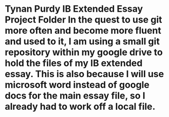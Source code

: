 <h1>Tynan Purdy IB Extended Essay Project Folder
In the quest to use git more often and become more fluent and used to it, I am using a small git repository within my google drive to hold the files of my IB extended essay. This is also because I will use microsoft word instead of google docs for the main essay file, so I already had to work off a local file. 
